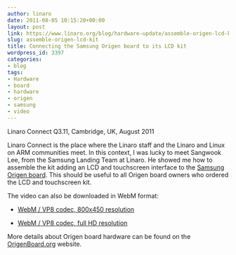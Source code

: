 ```yaml
---
author: linaro
date: 2011-08-05 10:15:20+00:00
layout: post
link: https://www.linaro.org/blog/hardware-update/assemble-origen-lcd-kit/
slug: assemble-origen-lcd-kit
title: Connecting the Samsung Origen board to its LCD kit
wordpress_id: 3397
categories:
- blog
tags:
- Hardware
- board
- hardware
- origen
- samsung
- video
---
```

Linaro Connect Q3.11, Cambridge, UK, August 2011

Linaro Connect is the place where the Linaro staff and the Linaro and Linux on ARM communities meet. In this context, I was lucky to meet Sangwook Lee, from the Samsung Landing Team at Linaro. He showed me how to assemble the kit adding an LCD and touchscreen interface to the [Samsung Origen board](http://www.origenboard.org/). This should be useful to all Origen board owners who ordered the LCD and touchscreen kit.

The video can also be downloaded in WebM format:



  * [WebM / VP8 codec, 800x450 resolution](http://free-electrons.com/pub/video/2011/aug/linaro-2011-q3-lee-origen-lcd-450p.webm)


  * [WebM / VP8 codec, full HD resolution](http://free-electrons.com/pub/video/2011/aug/linaro-2011-q3-lee-origen-lcd.webm)



More details about Origen board hardware can be found on the [OrigenBoard.org](http://www.origenboard.org/documents.php) website.
